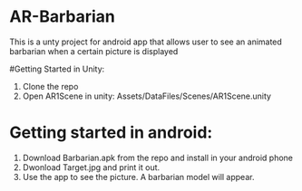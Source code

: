 # AR-Barbarian
This is a unty project for android app that allows user to see an animated barbarian when a certain picture is displayed

#Getting Started in Unity:
1. Clone the repo 
2. Open AR1Scene in unity: Assets/DataFiles/Scenes/AR1Scene.unity

# Getting started in android:
1. Download Barbarian.apk from the repo and install in your android phone
2. Dwonload Target.jpg and print it out. 
3. Use the app to see the picture. A barbarian model will appear. 
